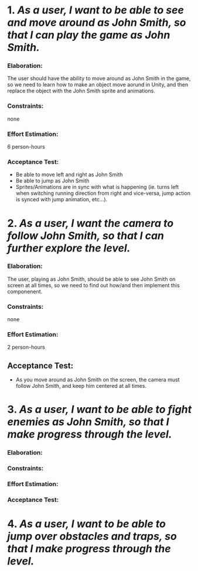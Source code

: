 # 1. *As a user, I want to be able to see and move around as John Smith, so that I can play the game as John Smith.*

### Elaboration: 
The user should have the ability to move around as John Smith in the game, so we need to learn how to make an object move aorund in Unity, and then replace the object with the John Smith sprite and animations. 

### Constraints: 
none

### Effort Estimation:
6 person-hours

### Acceptance Test: 
- Be able to move left and right as John Smith
- Be able to jump as John Smith
- Sprites/Animations are in sync with what is happening (ie. turns left when switching running direction from right and vice-versa, jump action is synced with jump animation, etc...).


# 2. *As a user, I want the camera to follow John Smith, so that I can further explore the level.*

### Elaboration:
The user, playing as John Smith, should be able to see John Smith on screen at all times, so we need to find out how/and then implement this componenent. 

### Constraints:
none

### Effort Estimation:
2 person-hours

## Acceptance Test:
- As you move around as John Smith on the screen, the camera must follow John Smith, and keep him centered at all times.


# 3. *As a user, I want to be able to fight enemies as John Smith, so that I make progress through the level.*

### Elaboration:

### Constraints:

### Effort Estimation:

### Acceptance Test:





# 4. *As a user, I want to be able to jump over obstacles and traps, so that I make progress through the level.*

